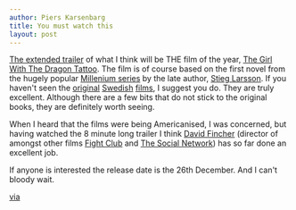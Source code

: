 ```yaml
---
author: Piers Karsenbarg
title: You must watch this
layout: post
---
```


[The extended trailer](http://itunes.apple.com/WebObjects/MZStore.woa/wa/viewFeature?id=485056743&mt=1&s=143441) of what I think will be THE film of the year, [The Girl With The Dragon Tattoo](http://www.imdb.com/title/tt1568346/). The film is of course based on the first novel from the hugely popular [Millenium series](http://en.wikipedia.org/wiki/Millennium_series) by the late author, [Stieg Larsson](http://en.wikipedia.org/wiki/Stieg_Larsson). If you haven't seen the [original](http://www.imdb.com/title/tt1132620/) [Swedish](http://www.imdb.com/title/tt1216487/) [films](http://www.imdb.com/title/tt1343097/), I suggest you do. They are truly excellent. Although there are a few bits that do not stick to the original books, they are definitely worth seeing. 

When I heard that the films were being Americanised, I was concerned, but having watched the 8 minute long trailer I think [David Fincher](http://www.imdb.com/name/nm0000399/) (director of amongst other films [Fight Club](http://www.imdb.com/title/tt0137523/) and [The Social Network](http://www.imdb.com/title/tt1285016/)) has so far done an excellent job. 

If anyone is interested the release date is the 26th December. And I can't bloody wait.

[via](http://http://parislemon.com/)